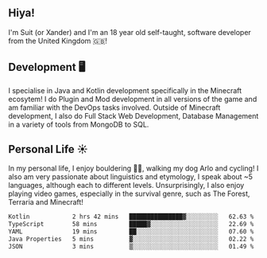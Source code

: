 ## Hiya! 
I'm Suit (or Xander) and I'm an 18 year old self-taught, software developer from the United Kingdom 🇬🇧!

Development 🖥️
---
I specialise in Java and Kotlin development specifically in the Minecraft ecosytem! 
I do Plugin and Mod development in all versions of the game and am familiar with the DevOps tasks involved.
Outside of Minecraft development, I also do Full Stack Web Development, Database Management in a variety of tools from MongoDB to SQL.

Personal Life ☀️
---
In my personal life, I enjoy bouldering 🧗‍♂️, walking my dog Arlo and cycling! I also am very passionate about linguistics and etymology, I speak about ~5 languages, although each to different levels. 
Unsurprisingly, I also enjoy playing video games, especially in the survival genre, such as The Forest, Terraria and Minecraft!
<!--START_SECTION:waka-->

```txt
Kotlin            2 hrs 42 mins   ███████████████▓░░░░░░░░░   62.63 %
TypeScript        58 mins         █████▓░░░░░░░░░░░░░░░░░░░   22.69 %
YAML              19 mins         ██░░░░░░░░░░░░░░░░░░░░░░░   07.60 %
Java Properties   5 mins          ▓░░░░░░░░░░░░░░░░░░░░░░░░   02.22 %
JSON              3 mins          ▒░░░░░░░░░░░░░░░░░░░░░░░░   01.49 %
```

<!--END_SECTION:waka-->
